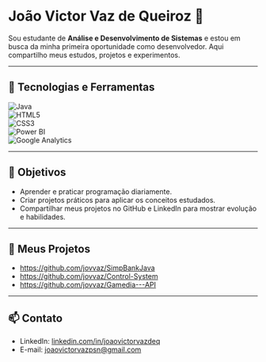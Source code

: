 
# João Victor Vaz de Queiroz 👋



Sou estudante de **Análise e Desenvolvimento de Sistemas** e estou em busca da minha primeira oportunidade como desenvolvedor. Aqui compartilho meus estudos, projetos e experimentos.

---

## 🚀 Tecnologias e Ferramentas

![Java](https://img.shields.io/badge/Java-ED8B00?style=for-the-badge&logo=java&logoColor=white)  
![HTML5](https://img.shields.io/badge/HTML5-E34F26?style=for-the-badge&logo=html5&logoColor=white)  
![CSS3](https://img.shields.io/badge/CSS3-1572B6?style=for-the-badge&logo=css3&logoColor=white)  
![Power BI](https://img.shields.io/badge/Power%20BI-F2C811?style=for-the-badge&logo=power-bi&logoColor=black)  
![Google Analytics](https://img.shields.io/badge/GA4-4285F4?style=for-the-badge&logo=googleanalytics&logoColor=white)

---

## 🎯 Objetivos

- Aprender e praticar programação diariamente.  
- Criar projetos práticos para aplicar os conceitos estudados.  
- Compartilhar meus projetos no GitHub e LinkedIn para mostrar evolução e habilidades.

---

## 📂 Meus Projetos
- https://github.com/jovvaz/SimpBankJava
- https://github.com/jovvaz/Control-System
- https://github.com/jovvaz/Gamedia---API


---

## 📫 Contato

- LinkedIn: [linkedin.com/in/joaovictorvazdeq](https://www.linkedin.com/in/joaovictorvazdeq/)  
- E-mail: joaovictorvazpsn@gmail.com

